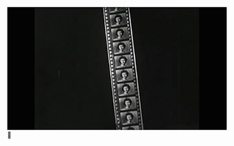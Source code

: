<!--<img src="https://github.com/mkauffmann/mkauffmann/blob/main/Energia_4_1.gif" width="462px" height="260px"> -->
<img src="https://github.com/mkauffmann/mkauffmann/blob/main/Nitrato_2_zap.gif">
👾
